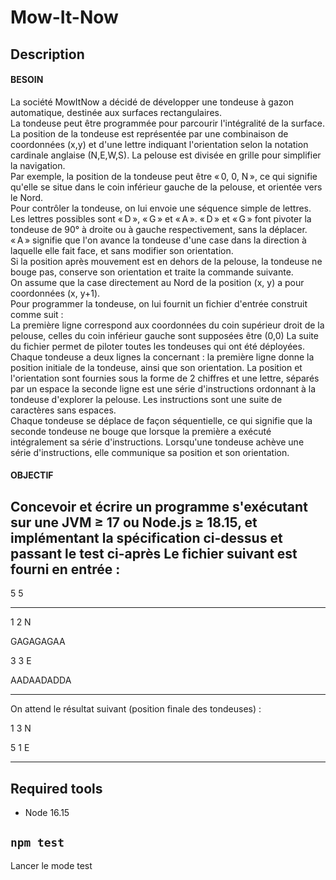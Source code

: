 # Mow-It-Now

## Description
#### BESOIN
La société MowItNow a décidé de développer une tondeuse à gazon automatique, destinée aux surfaces rectangulaires.<br />
La tondeuse peut être programmée pour parcourir l'intégralité de la surface. La position de la tondeuse est représentée par une combinaison de coordonnées (x,y) et d'une lettre indiquant l'orientation selon la notation cardinale anglaise (N,E,W,S). La pelouse est divisée en grille pour simplifier la navigation.<br />
Par exemple, la position de la tondeuse peut être « 0, 0, N », ce qui signifie qu'elle se situe dans le coin inférieur gauche de la pelouse, et orientée vers le Nord.<br />
Pour contrôler la tondeuse, on lui envoie une séquence simple de lettres. Les lettres possibles sont « D », « G » et « A ». « D » et « G » font pivoter la tondeuse de 90° à droite ou à gauche respectivement, sans la déplacer. « A » signifie que l'on avance la tondeuse d'une case dans la direction à laquelle elle fait face, et sans modifier son orientation.<br />
Si la position après mouvement est en dehors de la pelouse, la tondeuse ne bouge pas, conserve son orientation et traite la commande suivante.<br />
On assume que la case directement au Nord de la position (x, y) a pour coordonnées (x, y+1).<br />
Pour programmer la tondeuse, on lui fournit un fichier d'entrée construit comme suit :<br />
La première ligne correspond aux coordonnées du coin supérieur droit de la pelouse, celles du coin inférieur gauche sont supposées être (0,0)
La suite du fichier permet de piloter toutes les tondeuses qui ont été déployées.<br />
Chaque tondeuse a deux lignes la concernant :
la première ligne donne la position initiale de la tondeuse, ainsi que son orientation. La position et l'orientation sont fournies sous la forme de 2 chiffres et une lettre, séparés par un espace
la seconde ligne est une série d'instructions ordonnant à la tondeuse d'explorer la pelouse. Les instructions sont une suite de caractères sans espaces.<br />
Chaque tondeuse se déplace de façon séquentielle, ce qui signifie que la seconde tondeuse ne bouge que lorsque la première a exécuté intégralement sa série d'instructions.
Lorsqu'une tondeuse achève une série d'instructions, elle communique sa position et son orientation.

#### OBJECTIF
Concevoir et écrire un programme s'exécutant sur une JVM ≥ 17 ou Node.js ≥ 18.15, et implémentant la spécification ci-dessus et passant le test ci-après
Le fichier suivant est fourni en entrée :
---------
5 5

--------
1 2 N

GAGAGAGAA

3 3 E

AADAADADDA

--------
On attend le résultat suivant (position finale des tondeuses) :

1 3 N

5 1 E

------

## Required tools

- Node 16.15

## `npm test`
Lancer le mode test
